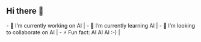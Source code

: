 ## Hi there 👋 


<!--
**doron-issta/doron-issta** is a ✨ _special_ ✨ repository because its `README.md` (this file) appears on your GitHub profile.
Here are some ideas to get you started:
--!>



- 🔭 I’m currently working on AI |
- 🌱 I’m currently learning AI  |
- 👯 I’m looking to collaborate on AI |
- ⚡ Fun fact: AI AI AI  :-) |

